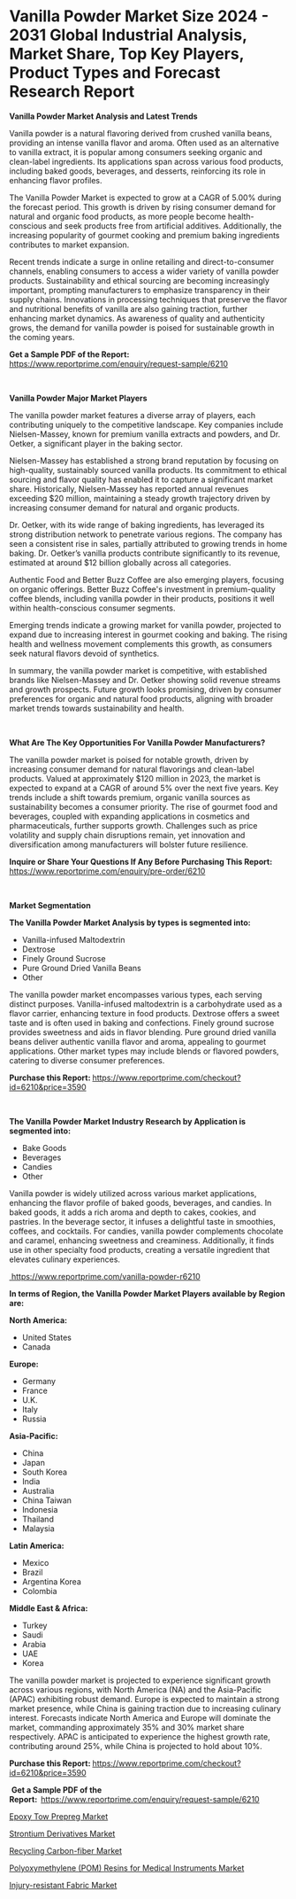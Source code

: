 <p><h1>Vanilla Powder Market Size 2024 - 2031 Global Industrial Analysis, Market Share, Top Key Players, Product Types and Forecast Research Report</h1></p><p><strong>Vanilla Powder Market Analysis and Latest Trends</strong></p>
<p><p>Vanilla powder is a natural flavoring derived from crushed vanilla beans, providing an intense vanilla flavor and aroma. Often used as an alternative to vanilla extract, it is popular among consumers seeking organic and clean-label ingredients. Its applications span across various food products, including baked goods, beverages, and desserts, reinforcing its role in enhancing flavor profiles.</p><p>The Vanilla Powder Market is expected to grow at a CAGR of 5.00% during the forecast period. This growth is driven by rising consumer demand for natural and organic food products, as more people become health-conscious and seek products free from artificial additives. Additionally, the increasing popularity of gourmet cooking and premium baking ingredients contributes to market expansion. </p><p>Recent trends indicate a surge in online retailing and direct-to-consumer channels, enabling consumers to access a wider variety of vanilla powder products. Sustainability and ethical sourcing are becoming increasingly important, prompting manufacturers to emphasize transparency in their supply chains. Innovations in processing techniques that preserve the flavor and nutritional benefits of vanilla are also gaining traction, further enhancing market dynamics. As awareness of quality and authenticity grows, the demand for vanilla powder is poised for sustainable growth in the coming years.</p></p>
<p><strong>Get a Sample PDF of the Report:&nbsp;</strong> <a href="https://www.reportprime.com/enquiry/request-sample/6210?utm_campaign=1411&utm_medium=2&utm_source=Github&utm_content=ia&utm_term=18102024&utm_id=vanilla-powder">https://www.reportprime.com/enquiry/request-sample/6210</a></p>
<p>&nbsp;</p>
<p><strong>Vanilla Powder Major Market Players</strong></p>
<p><p>The vanilla powder market features a diverse array of players, each contributing uniquely to the competitive landscape. Key companies include Nielsen-Massey, known for premium vanilla extracts and powders, and Dr. Oetker, a significant player in the baking sector. </p><p>Nielsen-Massey has established a strong brand reputation by focusing on high-quality, sustainably sourced vanilla products. Its commitment to ethical sourcing and flavor quality has enabled it to capture a significant market share. Historically, Nielsen-Massey has reported annual revenues exceeding $20 million, maintaining a steady growth trajectory driven by increasing consumer demand for natural and organic products.</p><p>Dr. Oetker, with its wide range of baking ingredients, has leveraged its strong distribution network to penetrate various regions. The company has seen a consistent rise in sales, partially attributed to growing trends in home baking. Dr. Oetker’s vanilla products contribute significantly to its revenue, estimated at around $12 billion globally across all categories.</p><p>Authentic Food and Better Buzz Coffee are also emerging players, focusing on organic offerings. Better Buzz Coffee's investment in premium-quality coffee blends, including vanilla powder in their products, positions it well within health-conscious consumer segments. </p><p>Emerging trends indicate a growing market for vanilla powder, projected to expand due to increasing interest in gourmet cooking and baking. The rising health and wellness movement complements this growth, as consumers seek natural flavors devoid of synthetics.</p><p>In summary, the vanilla powder market is competitive, with established brands like Nielsen-Massey and Dr. Oetker showing solid revenue streams and growth prospects. Future growth looks promising, driven by consumer preferences for organic and natural food products, aligning with broader market trends towards sustainability and health.</p></p>
<p>&nbsp;</p>
<p><strong>What Are The Key Opportunities For Vanilla Powder Manufacturers?</strong></p>
<p><p>The vanilla powder market is poised for notable growth, driven by increasing consumer demand for natural flavorings and clean-label products. Valued at approximately $120 million in 2023, the market is expected to expand at a CAGR of around 5% over the next five years. Key trends include a shift towards premium, organic vanilla sources as sustainability becomes a consumer priority. The rise of gourmet food and beverages, coupled with expanding applications in cosmetics and pharmaceuticals, further supports growth. Challenges such as price volatility and supply chain disruptions remain, yet innovation and diversification among manufacturers will bolster future resilience.</p></p>
<p><strong>Inquire or Share Your Questions If Any Before Purchasing This Report:</strong> <a href="https://www.reportprime.com/enquiry/pre-order/6210?utm_campaign=1411&utm_medium=2&utm_source=Github&utm_content=ia&utm_term=18102024&utm_id=vanilla-powder">https://www.reportprime.com/enquiry/pre-order/6210</a></p>
<p>&nbsp;</p>
<p><strong>Market Segmentation</strong></p>
<p><strong>The Vanilla Powder Market Analysis by types is segmented into:</strong></p>
<p><ul><li>Vanilla-infused Maltodextrin</li><li>Dextrose</li><li>Finely Ground Sucrose</li><li>Pure Ground Dried Vanilla Beans</li><li>Other</li></ul></p>
<p><p>The vanilla powder market encompasses various types, each serving distinct purposes. Vanilla-infused maltodextrin is a carbohydrate used as a flavor carrier, enhancing texture in food products. Dextrose offers a sweet taste and is often used in baking and confections. Finely ground sucrose provides sweetness and aids in flavor blending. Pure ground dried vanilla beans deliver authentic vanilla flavor and aroma, appealing to gourmet applications. Other market types may include blends or flavored powders, catering to diverse consumer preferences.</p></p>
<p><strong>Purchase this Report:&nbsp;</strong><a href="https://www.reportprime.com/checkout?id=6210&price=3590&utm_campaign=1411&utm_medium=2&utm_source=Github&utm_content=ia&utm_term=18102024&utm_id=vanilla-powder">https://www.reportprime.com/checkout?id=6210&price=3590</a></p>
<p>&nbsp;</p>
<p><strong>The Vanilla Powder Market Industry Research by Application is segmented into:</strong></p>
<p><ul><li>Bake Goods</li><li>Beverages</li><li>Candies</li><li>Other</li></ul></p>
<p><p>Vanilla powder is widely utilized across various market applications, enhancing the flavor profile of baked goods, beverages, and candies. In baked goods, it adds a rich aroma and depth to cakes, cookies, and pastries. In the beverage sector, it infuses a delightful taste in smoothies, coffees, and cocktails. For candies, vanilla powder complements chocolate and caramel, enhancing sweetness and creaminess. Additionally, it finds use in other specialty food products, creating a versatile ingredient that elevates culinary experiences.</p></p>
<p><a href="https://www.reportprime.com/vanilla-powder-r6210?utm_campaign=1411&utm_medium=2&utm_source=Github&utm_content=ia&utm_term=18102024&utm_id=vanilla-powder">&nbsp;https://www.reportprime.com/vanilla-powder-r6210</a></p>
<p><strong>In terms of Region, the Vanilla Powder Market Players available by Region are:</strong></p>
<p>
    <p> <strong> North America: </strong>
        <ul>
            <li>United States</li>
            <li>Canada</li>
        </ul>
        </p> 
    <p> <strong> Europe: </strong>
        <ul>
            <li>Germany</li>
            <li>France</li>
            <li>U.K.</li>
            <li>Italy</li>
            <li>Russia</li>
        </ul>
        </p> 
    <p> <strong> Asia-Pacific: </strong>
        <ul>
            <li>China</li>
            <li>Japan</li>
            <li>South Korea</li>
            <li>India</li>
            <li>Australia</li>
            <li>China Taiwan</li>
            <li>Indonesia</li>
            <li>Thailand</li>
            <li>Malaysia</li>
        </ul>
        </p> 
    <p> <strong> Latin America: </strong>
        <ul>
            <li>Mexico</li>
            <li>Brazil</li>
            <li>Argentina Korea</li>
            <li>Colombia</li>
        </ul>
        </p> 
    <p> <strong> Middle East & Africa: </strong>
        <ul>
            <li>Turkey</li>
            <li>Saudi</li>
            <li>Arabia</li>
            <li>UAE</li>
            <li>Korea</li>
        </ul>
    </p>
    </p>
<p><p>The vanilla powder market is projected to experience significant growth across various regions, with North America (NA) and the Asia-Pacific (APAC) exhibiting robust demand. Europe is expected to maintain a strong market presence, while China is gaining traction due to increasing culinary interest. Forecasts indicate North America and Europe will dominate the market, commanding approximately 35% and 30% market share respectively. APAC is anticipated to experience the highest growth rate, contributing around 25%, while China is projected to hold about 10%.</p></p>
<p><strong>Purchase this Report: </strong><a href="https://www.reportprime.com/checkout?id=6210&price=3590&utm_campaign=1411&utm_medium=2&utm_source=Github&utm_content=ia&utm_term=18102024&utm_id=vanilla-powder">https://www.reportprime.com/checkout?id=6210&price=3590</a></p>
<p>&nbsp;<strong>Get a Sample PDF of the Report:&nbsp;&nbsp;</strong><a href="https://www.reportprime.com/enquiry/request-sample/6210?utm_campaign=1411&utm_medium=2&utm_source=Github&utm_content=ia&utm_term=18102024&utm_id=vanilla-powder">https://www.reportprime.com/enquiry/request-sample/6210</a></p>
<p><strong></strong></p>
<p><p><a href="https://www.linkedin.com/pulse/epoxy-tow-prepreg-market-transformation-comparative-analysis-74zfc?utm_campaign=1411&utm_medium=2&utm_source=Github&utm_content=ia&utm_term=18102024&utm_id=vanilla-powder">Epoxy Tow Prepreg Market</a></p><p><a href="https://www.linkedin.com/pulse/strontium-derivatives-market-transformation-comparative-analysis-n72zc?utm_campaign=1411&utm_medium=2&utm_source=Github&utm_content=ia&utm_term=18102024&utm_id=vanilla-powder">Strontium Derivatives Market</a></p><p><a href="https://www.linkedin.com/pulse/recycling-carbon-fiber-market-research-report-exploring-rf7fc?utm_campaign=1411&utm_medium=2&utm_source=Github&utm_content=ia&utm_term=18102024&utm_id=vanilla-powder">Recycling Carbon-fiber Market</a></p><p><a href="https://www.linkedin.com/pulse/global-polyoxymethylene-pom-resins-medical-instruments-mnhzc?utm_campaign=1411&utm_medium=2&utm_source=Github&utm_content=ia&utm_term=18102024&utm_id=vanilla-powder">Polyoxymethylene (POM) Resins for Medical Instruments Market</a></p><p><a href="https://www.linkedin.com/pulse/injury-resistant-fabric-market-indicators-size-regional-breakdown-un9cc?utm_campaign=1411&utm_medium=2&utm_source=Github&utm_content=ia&utm_term=18102024&utm_id=vanilla-powder">Injury-resistant Fabric Market</a></p></p>